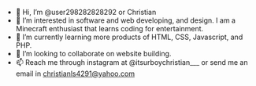 - 👋 Hi, I’m @user298282828292 or Christian
- 👀 I’m interested in software and web developing, and design. I am a Minecraft enthusiast that learns coding for entertainment.
- 🌱 I’m currently learning more products of HTML, CSS, Javascript, and PHP.
- 💞️ I’m looking to collaborate on website building.
- 📫 Reach me through instagram at @itsurboychristian___ or send me an email in christianls4291@yahoo.com

<!---
user298282828292/user298282828292 is a ✨ special ✨ repository because its `README.md` (this file) appears on your GitHub profile.
You can click the Preview link to take a look at your changes.
--->
